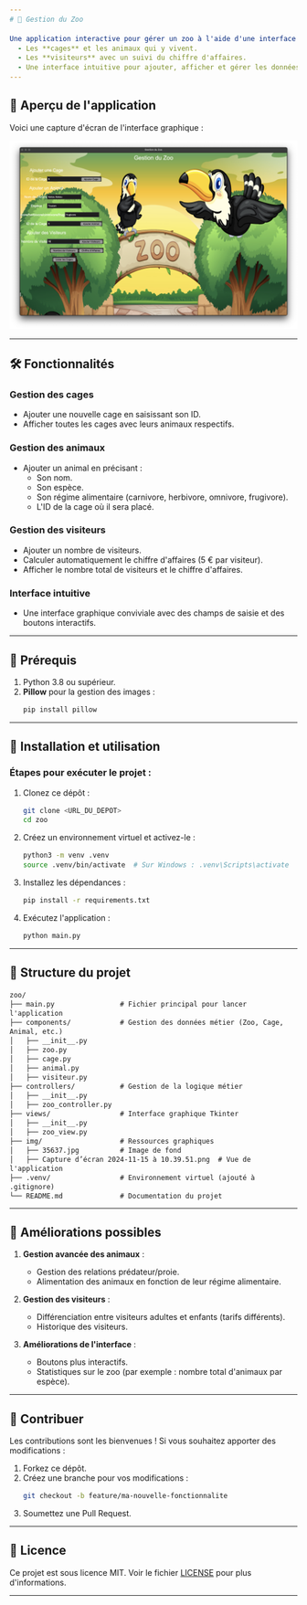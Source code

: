 ```yaml
---
# 🦁 Gestion du Zoo

Une application interactive pour gérer un zoo à l'aide d'une interface graphique basée sur **Tkinter**. Ce projet permet de gérer:
  - Les **cages** et les animaux qui y vivent.
  - Les **visiteurs** avec un suivi du chiffre d'affaires.
  - Une interface intuitive pour ajouter, afficher et gérer les données du zoo.
---
```


## 📸 Aperçu de l'application

Voici une capture d'écran de l'interface graphique :

![Vue de l'application Tkinter](img/captur.png)

---

## 🛠️ Fonctionnalités

### Gestion des cages

- Ajouter une nouvelle cage en saisissant son ID.
- Afficher toutes les cages avec leurs animaux respectifs.

### Gestion des animaux

- Ajouter un animal en précisant :
  - Son nom.
  - Son espèce.
  - Son régime alimentaire (carnivore, herbivore, omnivore, frugivore).
  - L'ID de la cage où il sera placé.

### Gestion des visiteurs

- Ajouter un nombre de visiteurs.
- Calculer automatiquement le chiffre d'affaires (5 € par visiteur).
- Afficher le nombre total de visiteurs et le chiffre d'affaires.

### Interface intuitive

- Une interface graphique conviviale avec des champs de saisie et des boutons interactifs.

---

## 🛑 Prérequis

1. Python 3.8 ou supérieur.
2. **Pillow** pour la gestion des images :
   ```bash
   pip install pillow
   ```

---

## 🚀 Installation et utilisation

### Étapes pour exécuter le projet :

1. Clonez ce dépôt :

   ```bash
   git clone <URL_DU_DEPOT>
   cd zoo
   ```

2. Créez un environnement virtuel et activez-le :

   ```bash
   python3 -m venv .venv
   source .venv/bin/activate  # Sur Windows : .venv\Scripts\activate
   ```

3. Installez les dépendances :

   ```bash
   pip install -r requirements.txt
   ```

4. Exécutez l'application :
   ```bash
   python main.py
   ```

---

## 📂 Structure du projet

```
zoo/
├── main.py                # Fichier principal pour lancer l'application
├── components/            # Gestion des données métier (Zoo, Cage, Animal, etc.)
│   ├── __init__.py
│   ├── zoo.py
│   ├── cage.py
│   ├── animal.py
│   ├── visiteur.py
├── controllers/           # Gestion de la logique métier
│   ├── __init__.py
│   ├── zoo_controller.py
├── views/                 # Interface graphique Tkinter
│   ├── __init__.py
│   ├── zoo_view.py
├── img/                   # Ressources graphiques
│   ├── 35637.jpg          # Image de fond
│   ├── Capture d’écran 2024-11-15 à 10.39.51.png  # Vue de l'application
├── .venv/                 # Environnement virtuel (ajouté à .gitignore)
└── README.md              # Documentation du projet
```

---

## 🔧 Améliorations possibles

1. **Gestion avancée des animaux** :

   - Gestion des relations prédateur/proie.
   - Alimentation des animaux en fonction de leur régime alimentaire.

2. **Gestion des visiteurs** :

   - Différenciation entre visiteurs adultes et enfants (tarifs différents).
   - Historique des visiteurs.

3. **Améliorations de l'interface** :
   - Boutons plus interactifs.
   - Statistiques sur le zoo (par exemple : nombre total d'animaux par espèce).

---

## 🤝 Contribuer

Les contributions sont les bienvenues ! Si vous souhaitez apporter des modifications :

1. Forkez ce dépôt.
2. Créez une branche pour vos modifications :
   ```bash
   git checkout -b feature/ma-nouvelle-fonctionnalite
   ```
3. Soumettez une Pull Request.

---

## 📄 Licence

Ce projet est sous licence MIT. Voir le fichier [LICENSE](LICENSE) pour plus d'informations.

---
